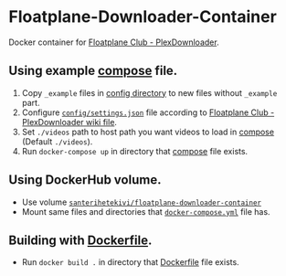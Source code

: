 # Floatplane-Downloader-Container

Docker container for [Floatplane Club - PlexDownloader](https://github.com/Inrixia/Floatplane-Downloader).

## Using example [compose](docker-compose.yml) file.
1. Copy `_example` files in [config directory](config) to new files without `_example` part.
2. Configure [`config/settings.json`](config/settings.json) file according to [Floatplane Club - PlexDownloader wiki file](https://github.com/Inrixia/Floatplane-Downloader/blob/4.6.3/wiki/settings.md).
3. Set `./videos` path to host path you want videos to load in [compose](docker-compose.yml) (Default `./videos`).
3. Run `docker-compose up` in directory that [compose](docker-compose.yml) file exists.

## Using DockerHub volume.
* Use volume [`santerihetekivi/floatplane-downloader-container`]()
* Mount same files and directories that [`docker-compose.yml`](docker-compose.yml) file has.

## Building with [Dockerfile](Dockerfile).
* Run `docker build .` in directory that [Dockerfile](Dockerfile) file exists.
